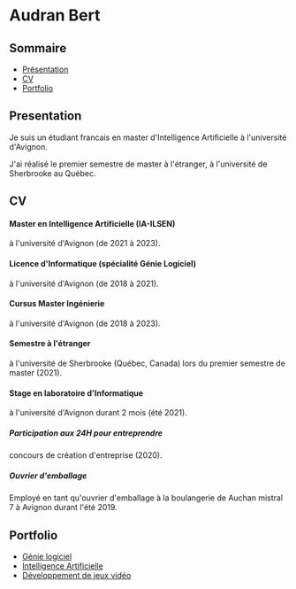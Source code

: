 
# Audran Bert

## Sommaire

- [Présentation](#presentation)
- [CV](#cv)
- [Portfolio](#portfolio)

## Presentation

Je suis un étudiant francais en master d'Intelligence Artificielle à l'université d'Avignon.

J'ai réalisé le premier semestre de master à l'étranger, à l'université de Sherbrooke au Québec.

## CV

#### Master en Intelligence Artificielle (IA-ILSEN)
à l'université d'Avignon (de 2021 à 2023).

#### Licence d'Informatique (spécialité Génie Logiciel)
à l'université d'Avignon (de 2018 à 2021).

#### Cursus Master Ingénierie
à l'université d'Avignon (de 2018 à 2023).

#### Semestre à l'étranger
à l'université de Sherbrooke (Québec, Canada) lors du premier semestre de master (2021).

#### Stage en laboratoire d'Informatique
à l'université d'Avignon durant 2 mois (été 2021).

##### Participation aux 24H pour entreprendre
concours de création d'entreprise (2020).

##### Ouvrier d'emballage
Employé en tant qu'ouvrier d'emballage à la boulangerie de Auchan mistral 7 à Avignon durant l'été 2019.

## Portfolio

- [Génie logiciel](GL.md)
- [Intelligence Artificielle](IA.md)
- [Développement de jeux vidéo](GameDev.md)
